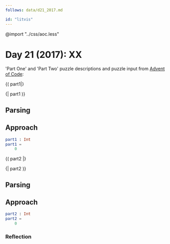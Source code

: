 ```yaml
---
follows: data/d21_2017.md

id: "litvis"
---
```


@import "../css/aoc.less"

# Day 21 (2017): XX

'Part One' and 'Part Two' puzzle descriptions and puzzle input from [Advent of Code](https://adventofcode.com/2017/day/21):

{( part1|}

{| part1 )}

## Parsing

## Approach

```elm {l r}
part1 : Int
part1 =
    0
```

{( part2 |}

{| part2 )}

## Parsing

## Approach

```elm {l r}
part2 : Int
part2 =
    0
```

### Reflection
